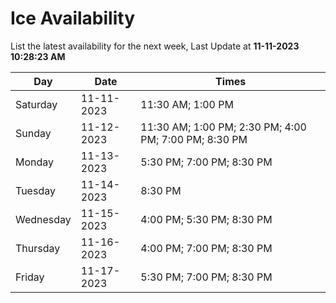 # Ice Availability

List the latest availability for the next week, Last Update at **11-11-2023 10:28:23 AM**

| Day         | Date        | Times       |
| ----------- | ----------- | ----------- |
|Saturday|11-11-2023|11:30 AM; 1:00 PM|
|Sunday|11-12-2023|11:30 AM; 1:00 PM; 2:30 PM; 4:00 PM; 7:00 PM; 8:30 PM|
|Monday|11-13-2023|5:30 PM; 7:00 PM; 8:30 PM|
|Tuesday|11-14-2023|8:30 PM|
|Wednesday|11-15-2023|4:00 PM; 5:30 PM; 8:30 PM|
|Thursday|11-16-2023|4:00 PM; 7:00 PM; 8:30 PM|
|Friday|11-17-2023|5:30 PM; 7:00 PM; 8:30 PM|
